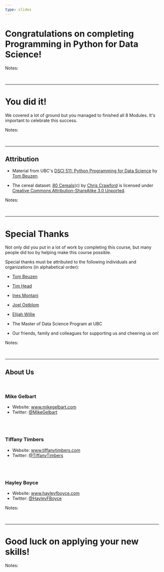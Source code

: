 ```yaml
---
type: slides
---
```


# Congratulations on completing Programming in Python for Data Science!

Notes: 

<br>

---

# You did it!

We covered a lot of ground but you managed to finished all 8 Modules. It's important to celebrate this success. 


Notes:

<br>

---

## Attribution

- Material from UBC's <a href="https://pages.github.ubc.ca/MDS-2020-21/DSCI_511_py-prog_students/README.html" target="_blank">DSCI 511: Python Programming for Data Science</a> by <a href="https://www.tomasbeuzen.com/" target="_blank"> Tom Beuzen</a>.

- The cereal dataset: <a href="https://www.kaggle.com/crawford/80-cereals/" target="_blank">80 Cereals</a>(c) by <a href="https://www.linkedin.com/in/crawforc3/" target="_blank">Chris Crawford</a> is licensed under <a href="http://creativecommons.org/licenses/by-sa/3.0/" target="_blank">Creative Commons Attribution-ShareAlike 3.0 Unported</a>.


Notes: 

<br>

---

# Special Thanks 

Not only did you put in a lot of work by completing this course, but many people did too by helping make this course possible. 

Special thanks must be attributed to the following individuals and organizations (in alphabetical order):

- <a href="https://www.tomasbeuzen.com/" target="_blank"> Tom Beuzen</a> 
- <a href="https://betatim.github.io/" target="_blank">Tim Head</a>  
- <a href="https://ines.io/" target="_blank">Ines Montani</a> 
- <a href="https://joelostblom.com/" target="_blank">Joel Ostblom</a> 
- <a href="https://www.linkedin.com/in/elijah-willie-203845b9/?originalSubdomain=ca" target="_blank">Elijah Willie</a>

- The Master of Data Science Program at UBC
- Our friends, family and colleagues for supporting us and cheering us on!

Notes:

<br>

---

## About Us

<br>

### Mike Gelbart
- Website: <a href="https://www.mikegelbart.com/" target="_blank">www.mikegelbart.com</a> 
- Twitter: <a href="https://twitter.com/mikegelbart" target="_blank">@MikeGelbart</a> 
<br>
<br>

### Tiffany Timbers 

- Website: <a href="https://www.tiffanytimbers.com/" target="_blank">www.tiffanytimbers.com</a> 
- Twitter: <a href="https://twitter.com/TiffanyTimbers" target="_blank">@TiffanyTimbers</a> 
<br>
<br>

### Hayley Boyce 
- Website: <a href="https://www.hayleyfboyce.com" target="_blank">www.hayleyfboyce.com</a>
- Twitter: <a href="https://twitter.com/hayleyfboyce" target="_blank">@HayleyFBoyce</a> 


Notes: 

<br>

---

# Good luck on applying your new skills!

Notes: 

<br>



